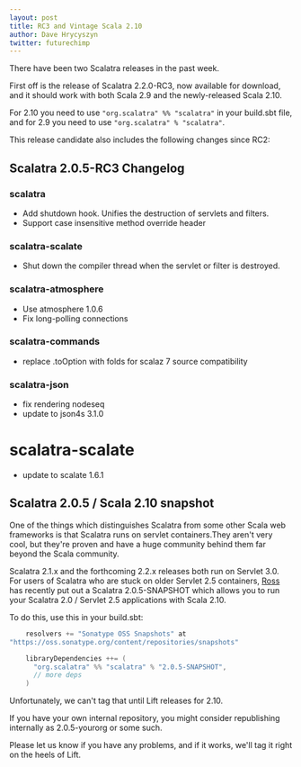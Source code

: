 ```yaml
---
layout: post
title: RC3 and Vintage Scala 2.10
author: Dave Hrycyszyn
twitter: futurechimp
---
```


There have been two Scalatra releases in the past week. 

First off is the release of Scalatra 2.2.0-RC3, now available for download, and it should work with both Scala 2.9 and the newly-released Scala 2.10. 

For 2.10 you need to use `"org.scalatra" %% "scalatra"` in your build.sbt file, and for 2.9 you need to use `"org.scalatra" % "scalatra"`.

This release candidate also includes the following changes since RC2:

## Scalatra 2.0.5-RC3 Changelog

### scalatra

* Add shutdown hook. Unifies the destruction of servlets and filters.
* Support case insensitive method override header

### scalatra-scalate

* Shut down the compiler thread when the servlet or filter is destroyed.

### scalatra-atmosphere

* Use atmosphere 1.0.6
* Fix long-polling connections

### scalatra-commands

* replace .toOption with folds for scalaz 7 source compatibility

### scalatra-json

* fix rendering nodeseq
* update to json4s 3.1.0

# scalatra-scalate

* update to scalate 1.6.1


## Scalatra 2.0.5 / Scala 2.10 snapshot

One of the things which distinguishes Scalatra from some other Scala web frameworks is that Scalatra runs on servlet containers.They aren't very cool, but they're proven and have a huge community behind them far beyond the Scala community.

Scalatra 2.1.x and the forthcoming 2.2.x releases both run on Servlet 3.0. For users of Scalatra who are stuck on older Servlet 2.5 containers, <a href="http://twitter.com/rossabaker">Ross</a> has recently put out a Scalatra 2.0.5-SNAPSHOT which allows you to run your Scalatra 2.0 / Servlet 2.5 applications with Scala 2.10.

To do this, use this in your build.sbt:

```scala
    resolvers += "Sonatype OSS Snapshots" at
"https://oss.sonatype.org/content/repositories/snapshots"

    libraryDependencies ++= (
      "org.scalatra" %% "scalatra" % "2.0.5-SNAPSHOT",
      // more deps
    )
```

Unfortunately, we can't tag that until Lift releases for 2.10.

If you have your own internal repository, you might consider republishing internally as 2.0.5-yourorg or some such.

Please let us know if you have any problems, and if it works, we'll tag it right on the heels of Lift.